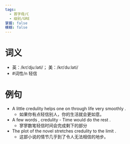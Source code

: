 ```yaml
---
tags:
  - 首字母/C
  - 级别/GRE
掌握: false
模糊: false
---
```

# 词义
- 英：/krɪˈdjuːləti/； 美：/krɪˈduːləti/
- #词性/n  轻信
# 例句
- A little credulity helps one on through life very smoothly .
	- 如果你有点轻信别人，你的生活就会更如意。
- A few words , credulity - Time would do the rest .
	- 寥寥数笔轻信时间会完成剩下的部分
- The plot of the novel stretches credulity to the limit .
	- 这部小说的情节几乎到了令人无法相信的地步。
